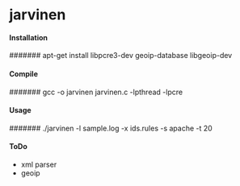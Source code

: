 jarvinen
========

#### Installation
####### apt-get install libpcre3-dev geoip-database libgeoip-dev

#### Compile
####### gcc -o jarvinen jarvinen.c -lpthread -lpcre

#### Usage 
####### ./jarvinen -l sample.log -x ids.rules -s apache -t 20

#### ToDo
 * xml parser
 * geoip
